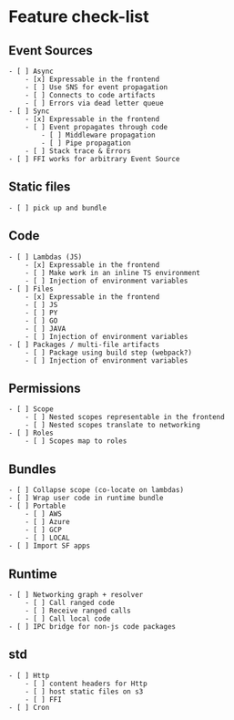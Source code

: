 # Feature check-list

## Event Sources
    - [ ] Async
        - [x] Expressable in the frontend
        - [ ] Use SNS for event propagation
        - [ ] Connects to code artifacts
        - [ ] Errors via dead letter queue
    - [ ] Sync
        - [x] Expressable in the frontend
        - [ ] Event propagates through code
            - [ ] Middleware propagation
            - [ ] Pipe propagation
        - [ ] Stack trace & Errors
    - [ ] FFI works for arbitrary Event Source

## Static files
    - [ ] pick up and bundle

## Code
    - [ ] Lambdas (JS)
        - [x] Expressable in the frontend
        - [ ] Make work in an inline TS environment
        - [ ] Injection of environment variables
    - [ ] Files
        - [x] Expressable in the frontend
        - [ ] JS
        - [ ] PY
        - [ ] GO
        - [ ] JAVA
        - [ ] Injection of environment variables
    - [ ] Packages / multi-file artifacts
        - [ ] Package using build step (webpack?)
        - [ ] Injection of environment variables

## Permissions
    - [ ] Scope
        - [ ] Nested scopes representable in the frontend
        - [ ] Nested scopes translate to networking
    - [ ] Roles
        - [ ] Scopes map to roles

## Bundles
    - [ ] Collapse scope (co-locate on lambdas)
    - [ ] Wrap user code in runtime bundle
    - [ ] Portable
        - [ ] AWS
        - [ ] Azure
        - [ ] GCP
        - [ ] LOCAL
    - [ ] Import SF apps

## Runtime
    - [ ] Networking graph + resolver
        - [ ] Call ranged code
        - [ ] Receive ranged calls
        - [ ] Call local code
    - [ ] IPC bridge for non-js code packages

## std
    - [ ] Http
        - [ ] content headers for Http
        - [ ] host static files on s3
        - [ ] FFI
    - [ ] Cron
